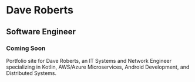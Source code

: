 # Dave Roberts
## Software Engineer
### Coming Soon
Portfolio site for Dave Roberts, an IT Systems and Network Engineer specializing in Kotlin, AWS/Azure Microservices, Android Development, and Distributed Systems.